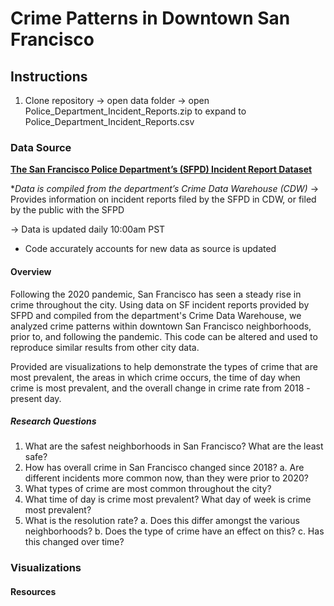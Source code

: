 # Crime Patterns in Downtown San Francisco

## Instructions
1. Clone repository -> open data folder -> open Police_Department_Incident_Reports.zip to expand to Police_Department_Incident_Reports.csv

### Data Source
[**The San Francisco Police Department’s (SFPD) Incident Report Dataset**](https://data.sfgov.org/Public-Safety/Police-Department-Incident-Reports-2018-to-Present/wg3w-h783/data_preview) 

**Data is compiled from the department’s Crime Data Warehouse (CDW)*
→ Provides information on incident reports filed by the SFPD in CDW, or filed by the public with the SFPD

→ Data is updated daily 10:00am PST
* Code accurately accounts for new data as source is updated


#### Overview
Following the 2020 pandemic, San Francisco has seen a steady rise in crime throughout the city. Using data on SF incident reports provided by SFPD and compiled from the department's Crime Data Warehouse, we analyzed crime patterns within downtown San Francisco neighborhoods, prior to, and following the pandemic. This code can be altered and used to reproduce similar results from other city data. 

Provided are visualizations to help demonstrate the types of crime that are most prevalent, the areas in which crime occurs, the time of day when crime is most prevalent, and the overall change in crime rate from 2018 - present day.

##### Research Questions
1. What are the safest neighborhoods in San Francisco? What are the least safe?
2. How has overall crime in San Francisco changed since 2018? 
    a. Are different incidents more common now, than they were prior to 2020?
3. What types of crime are most common throughout the city? 
4. What time of day is crime most prevalent? What day of week is crime most prevalent?
5. What is the resolution rate?
    a. Does this differ amongst the various neighborhoods?
    b. Does the type of crime have an effect on this?
    c. Has this changed over time?


### Visualizations


#### Resources
